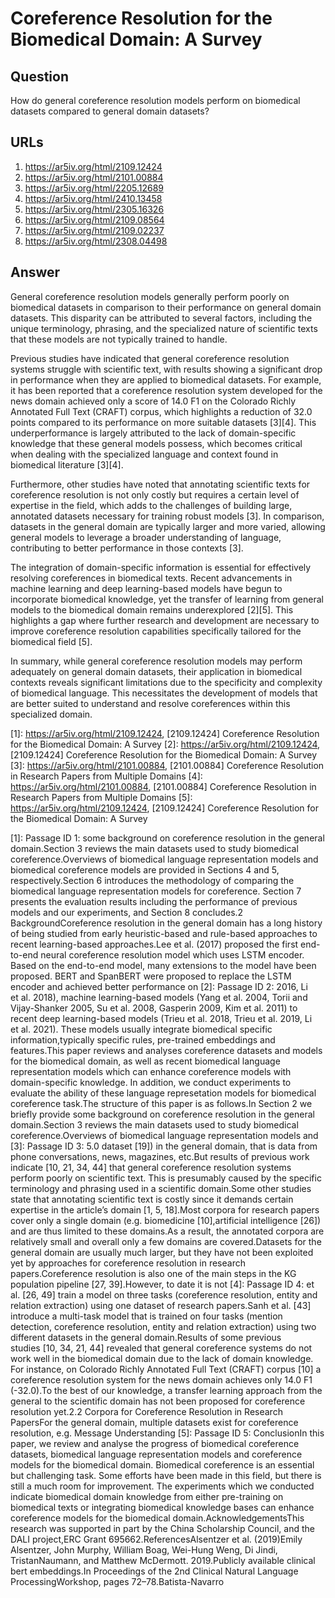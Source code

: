 # Coreference Resolution for the Biomedical Domain: A Survey

## Question

How do general coreference resolution models perform on biomedical datasets compared to general domain datasets?

## URLs

1. https://ar5iv.org/html/2109.12424
2. https://ar5iv.org/html/2101.00884
3. https://ar5iv.org/html/2205.12689
4. https://ar5iv.org/html/2410.13458
5. https://ar5iv.org/html/2305.16326
6. https://ar5iv.org/html/2109.08564
7. https://ar5iv.org/html/2109.02237
8. https://ar5iv.org/html/2308.04498

## Answer

General coreference resolution models generally perform poorly on biomedical datasets in comparison to their performance on general domain datasets. This disparity can be attributed to several factors, including the unique terminology, phrasing, and the specialized nature of scientific texts that these models are not typically trained to handle.

Previous studies have indicated that general coreference resolution systems struggle with scientific text, with results showing a significant drop in performance when they are applied to biomedical datasets. For example, it has been reported that a coreference resolution system developed for the news domain achieved only a score of 14.0 F1 on the Colorado Richly Annotated Full Text (CRAFT) corpus, which highlights a reduction of 32.0 points compared to its performance on more suitable datasets [3][4]. This underperformance is largely attributed to the lack of domain-specific knowledge that these general models possess, which becomes critical when dealing with the specialized language and context found in biomedical literature [3][4].

Furthermore, other studies have noted that annotating scientific texts for coreference resolution is not only costly but requires a certain level of expertise in the field, which adds to the challenges of building large, annotated datasets necessary for training robust models [3]. In comparison, datasets in the general domain are typically larger and more varied, allowing general models to leverage a broader understanding of language, contributing to better performance in those contexts [3].

The integration of domain-specific information is essential for effectively resolving coreferences in biomedical texts. Recent advancements in machine learning and deep learning-based models have begun to incorporate biomedical knowledge, yet the transfer of learning from general models to the biomedical domain remains underexplored [2][5]. This highlights a gap where further research and development are necessary to improve coreference resolution capabilities specifically tailored for the biomedical field [5].

In summary, while general coreference resolution models may perform adequately on general domain datasets, their application in biomedical contexts reveals significant limitations due to the specificity and complexity of biomedical language. This necessitates the development of models that are better suited to understand and resolve coreferences within this specialized domain.

[1]: https://ar5iv.org/html/2109.12424, [2109.12424] Coreference Resolution for the Biomedical Domain: A Survey
[2]: https://ar5iv.org/html/2109.12424, [2109.12424] Coreference Resolution for the Biomedical Domain: A Survey
[3]: https://ar5iv.org/html/2101.00884, [2101.00884] Coreference Resolution in Research Papers from Multiple Domains
[4]: https://ar5iv.org/html/2101.00884, [2101.00884] Coreference Resolution in Research Papers from Multiple Domains
[5]: https://ar5iv.org/html/2109.12424, [2109.12424] Coreference Resolution for the Biomedical Domain: A Survey

[1]: Passage ID 1: some background on coreference resolution in the general domain.Section 3 reviews the main datasets used to study biomedical coreference.Overviews of biomedical language representation models and biomedical coreference models are provided in Sections 4 and 5, respectively.Section 6 introduces the methodology of comparing the biomedical language representation models for coreference. Section 7 presents the evaluation results including the performance of previous models and our experiments, and Section 8 concludes.2 BackgroundCoreference resolution in the general domain has a long history of being studied from early heuristic-based and rule-based approaches to recent learning-based approaches.Lee et al. (2017) proposed the first end-to-end neural coreference resolution model which uses LSTM encoder. Based on the end-to-end model, many extensions to the model have been proposed. BERT and SpanBERT were proposed to replace the LSTM encoder and achieved better performance on
[2]: Passage ID 2: 2016, Li et al. 2018), machine learning-based models (Yang et al. 2004, Torii and Vijay-Shanker 2005, Su et al. 2008, Gasperin 2009, Kim et al. 2011) to recent deep learning-based models (Trieu et al. 2018, Trieu et al. 2019, Li et al. 2021). These models usually integrate biomedical specific information,typically specific rules, pre-trained embeddings and features.This paper reviews and analyses coreference datasets and models for the biomedical domain, as well as recent biomedical language representation models which can enhance coreference models with domain-specific knowledge. In addition, we conduct experiments to evaluate the ability of these language represetation models for biomedical coreference task.The structure of this paper is as follows.In Section 2 we briefly provide some background on coreference resolution in the general domain.Section 3 reviews the main datasets used to study biomedical coreference.Overviews of biomedical language representation models and
[3]: Passage ID 3: 5.0 dataset [19]) in the general domain, that is data from phone conversations, news, magazines, etc.But results of previous work indicate [10, 21, 34, 44] that general coreference resolution systems perform poorly on scientific text. This is presumably caused by the specific terminology and phrasing used in a scientific domain.Some other studies state that annotating scientific text is costly since it demands certain expertise in the article’s domain [1, 5, 18].Most corpora for research papers cover only a single domain (e.g. biomedicine [10],artificial intelligence [26]) and are thus limited to these domains.As a result, the annotated corpora are relatively small and overall only a few domains are covered.Datasets for the general domain are usually much larger, but they have not been exploited yet by approaches for coreference resolution in research papers.Coreference resolution is also one of the main steps in the KG population pipeline [27, 39].However, to date it is not
[4]: Passage ID 4: et al. [26, 49] train a model on three tasks (coreference resolution, entity and relation extraction) using one dataset of research papers.Sanh et al. [43] introduce a multi-task model that is trained on four tasks (mention detection, coreference resolution, entity and relation extraction) using two different datasets in the general domain.Results of some previous studies [10, 34, 21, 44] revealed that general coreference systems do not work well in the biomedical domain due to the lack of domain knowledge. For instance, on Colorado Richly Annotated Full Text (CRAFT) corpus [10] a coreference resolution system for the news domain achieves only 14.0 F1 (-32.0).To the best of our knowledge, a transfer learning approach from the general to the scientific domain has not been proposed for coreference resolution yet.2.2 Corpora for Coreference Resolution in Research PapersFor the general domain, multiple datasets exist for coreference resolution, e.g. Message Understanding
[5]: Passage ID 5: ConclusionIn this paper, we review and analyse the progress of biomedical coreference datasets, biomedical language representation models and coreference models for the biomedical domain. Biomedical coreference is an essential but challenging task. Some efforts have been made in this field, but there is still a much room for improvement. The experiments which we conducted indicate biomedical domain knowledge from either pre-training on biomedical texts or integrating biomedical knowledge bases can enhance coreference models for the biomedical domain.AcknowledgementsThis research was supported in part by the China Scholarship Council, and the DALI project,ERC Grant 695662.ReferencesAlsentzer et al. (2019)Emily Alsentzer, John Murphy, William Boag, Wei-Hung Weng, Di Jindi, TristanNaumann, and Matthew McDermott. 2019.Publicly available clinical bert embeddings.In Proceedings of the 2nd Clinical Natural Language ProcessingWorkshop, pages 72–78.Batista-Navarro